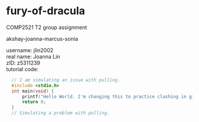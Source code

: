 # fury-of-dracula
COMP2521 T2 group assignment

akshay-joanna-marcus-sonia

username: jlin2002<br /> 
real name: Joanna Lin<br /> 
zID: z5311239<br /> 
tutorial code:<br /> 

```c
  // I am simulating an issue with pulling.
  #include <stdio.h>
  int main(void) {
      printf("Hello World. I'm changing this to practice clashing in github\n");
      return 0;
  }
  // Simulating a problem with pulling.
```
